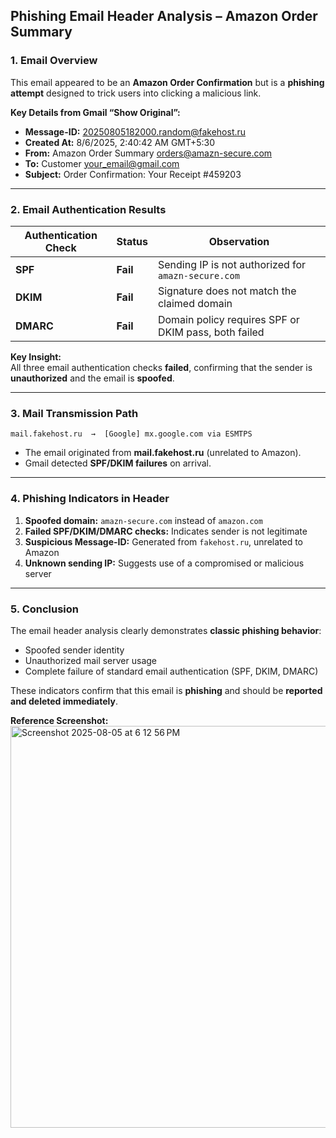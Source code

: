 ## Phishing Email Header Analysis – Amazon Order Summary

### 1. Email Overview
This email appeared to be an **Amazon Order Confirmation** but is a **phishing attempt** designed to trick users into clicking a malicious link.  

**Key Details from Gmail “Show Original”:**  
- **Message-ID:** 20250805182000.random@fakehost.ru  
- **Created At:** 8/6/2025, 2:40:42 AM GMT+5:30  
- **From:** Amazon Order Summary <orders@amazn-secure.com>  
- **To:** Customer <your_email@gmail.com>  
- **Subject:** Order Confirmation: Your Receipt #459203  

---

### 2. Email Authentication Results
| Authentication Check | Status | Observation |
|----------------------|--------|-------------|
| **SPF**              | **Fail** | Sending IP is not authorized for `amazn-secure.com` |
| **DKIM**             | **Fail** | Signature does not match the claimed domain |
| **DMARC**            | **Fail** | Domain policy requires SPF or DKIM pass, both failed |

**Key Insight:**  
All three email authentication checks **failed**, confirming that the sender is **unauthorized** and the email is **spoofed**.

---

### 3. Mail Transmission Path
```
mail.fakehost.ru  →  [Google] mx.google.com via ESMTPS
```
- The email originated from **mail.fakehost.ru** (unrelated to Amazon).  
- Gmail detected **SPF/DKIM failures** on arrival.  

---

### 4. Phishing Indicators in Header
1. **Spoofed domain:** `amazn-secure.com` instead of `amazon.com`  
2. **Failed SPF/DKIM/DMARC checks:** Indicates sender is not legitimate  
3. **Suspicious Message-ID:** Generated from `fakehost.ru`, unrelated to Amazon  
4. **Unknown sending IP:** Suggests use of a compromised or malicious server  

---

### 5. Conclusion
The email header analysis clearly demonstrates **classic phishing behavior**:  
- Spoofed sender identity  
- Unauthorized mail server usage  
- Complete failure of standard email authentication (SPF, DKIM, DMARC)  

These indicators confirm that this email is **phishing** and should be **reported and deleted immediately**.

**Reference Screenshot:**  
<img width="1327" height="643" alt="Screenshot 2025-08-05 at 6 12 56 PM" src="https://github.com/user-attachments/assets/cd0d1186-759f-4e56-877b-d6af038a1386" />

